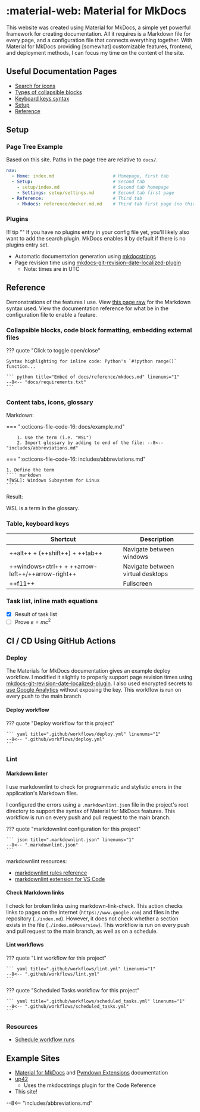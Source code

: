 # :material-web: Material for MkDocs

This website was created using Material for MkDocs, a simple yet powerful framework for creating documentation.
All it requires is a Markdown file for every page, and a configuration file that connects everything together.
With Material for MkDocs providing [somewhat] customizable features, frontend, and deployment methods,
I can focus my time on the content of the site.

## Useful Documentation Pages

- [Search for icons](https://squidfunk.github.io/mkdocs-material/reference/icons-emojis/#search)
- [Types of collapsible blocks](https://squidfunk.github.io/mkdocs-material/reference/admonitions/#supported-types)
- [Keyboard keys syntax](https://facelessuser.github.io/pymdown-extensions/extensions/keys/#extendingmodifying-key-map-index)
- [Setup](https://squidfunk.github.io/mkdocs-material/setup/changing-the-colors/)
- [Reference](https://squidfunk.github.io/mkdocs-material/reference/)

## Setup

### Page Tree Example

Based on this site. Paths in the page tree are relative to `docs/`.

``` yaml
nav:
  - Home: index.md                      # Homepage, first tab
  - Setup:                              # Second tab
    - setup/index.md                    # Second tab homepage
    - Settings: setup/settings.md       # Second tab first page
  - Reference:                          # Third tab
    - Mkdocs: reference/docker.md.md    # Third tab first page (no third tab homepage)
```

### Plugins

!!! tip ""
    If you have no plugins entry in your config file yet, you'll likely also want to add the search plugin.
    MkDocs enables it by default if there is no plugins entry set.

- Automatic documentation generation using [mkdocstrings](https://mkdocstrings.github.io/)
- Page revision time using [mkdocs-git-revision-date-localized-plugin](https://squidfunk.github.io/mkdocs-material/setup/adding-a-git-repository/#revision-date-localized)
    - Note: times are in UTC

## Reference

Demonstrations of the features I use. View [this page raw](https://raw.githubusercontent.com/patrick-5546/notes/main/docs/reference/mkdocs.md) for the Markdown syntax used.
View the documentation reference for what be in the configuration file to enable a feature.

### Collapsible blocks, code block formatting, embedding external files

??? quote "Click to toggle open/close"

    Syntax highlighting for inline code: Python's `#!python range()` function...

    ``` python title="Embed of docs/reference/mkdocs.md" linenums="1"
    --8<-- "docs/requirements.txt"
    ```

### Content tabs, icons, glossary

Markdown:

=== ":octicons-file-code-16: docs/example.md"

        1. Use the term (i.e. "WSL")
        2. Import glossary by adding to end of the file: --8<-- "includes/abbreviations.md"

=== ":octicons-file-code-16: includes/abbreviations.md"

    1. Define the term
    ```` markdown
    *[WSL]: Windows Subsystem for Linux
    ````

Result:

WSL is a term in the glossary.

### Table, keyboard keys

| Shortcut     | Description                          |
| ----------- | ------------------------------------ |
| ++alt++ + (++shift++) + ++tab++ | Navigate between windows |
| ++windows+ctrl++ + ++arrow-left++/++arrow-right++ | Navigate between virtual desktops |
| ++f11++ | Fullscreen |

### Task list, inline math equations

- [x] Result of task list
- [ ] Prove $e=mc^2$

## CI / CD Using GitHub Actions

### Deploy

The Materials for MkDocs documentation gives an example deploy workflow. I modified it slightly
to properly support page revision times using [mkdocs-git-revision-date-localized-plugin](#plugins).
I also used encrypted secrets to
[use Google Analytics](https://squidfunk.github.io/mkdocs-material/setup/setting-up-site-analytics/#google-analytics) without exposing the key.
This workflow is run on every push to the main branch

#### Deploy workflow

??? quote "Deploy workflow for this project"

    ``` yaml title=".github/workflows/deploy.yml" linenums="1"
    --8<-- ".github/workflows/deploy.yml"
    ```

### Lint

#### Markdown linter

I use markdownlint to check for programmatic and stylistic errors in the application's Markdown files.

I configured the errors using a `.markdownlint.json` file in the project's root directory to support
the syntax of Material for MkDocs features.
This workflow is run on every push and pull request to the main branch.

??? quote "markdownlint configuration for this project"

    ``` json title=".markdownlint.json" linenums="1"
    --8<-- ".markdownlint.json"
    ```

markdownlint resources:

- [markdownlint rules reference](https://github.com/DavidAnson/markdownlint/blob/v0.24.0/doc/Rules.md)
- [markdownlint extension for VS Code](https://marketplace.visualstudio.com/items?itemName=DavidAnson.vscode-markdownlint)

#### Check Markdown links

I check for broken links using markdown-link-check. This action checks links to pages on the internet
(`https://www.google.com`) and files in the repository (`./index.md`).
However, it does not check whether a section exists in the file (`./index.md#overview`).
This workflow is run on every push and pull request to the main branch, as well as on a schedule.

#### Lint workflows

??? quote "Lint workflow for this project"

    ``` yaml title=".github/workflows/lint.yml" linenums="1"
    --8<-- ".github/workflows/lint.yml"
    ```

??? quote "Scheduled Tasks workflow for this project"

    ``` yaml title=".github/workflows/scheduled_tasks.yml" linenums="1"
    --8<-- ".github/workflows/scheduled_tasks.yml"
    ```

### Resources

- [Schedule workflow runs](https://docs.github.com/en/actions/learn-github-actions/events-that-trigger-workflows#scheduled-events)

## Example Sites

- [Material for MkDocs](https://squidfunk.github.io/mkdocs-material/) and [Pymdown Extensions](https://facelessuser.github.io/pymdown-extensions/) documentation
- [up42](https://sdk.up42.com/)
    - Uses the mkdocstrings plugin for the Code Reference
- This site!

--8<-- "includes/abbreviations.md"
